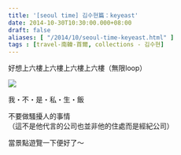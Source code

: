 ```yaml
---
title: '[seoul time] 김수현篇：keyeast'
date: 2014-10-30T10:30:00.000+08:00
draft: false
aliases: [ "/2014/10/seoul-time-keyeast.html" ]
tags : [travel-南韓-首爾, collections - 김수현]
---
```


好想上六樓上六樓上六樓上六樓（無限loop）  

[![](https://2.bp.blogspot.com/-8_NdTX6x2JU/XE2QmZtJOaI/AAAAAAAAHd0/kIEDLEitP9EOXoPXlCM4QRRFh8sdyfqXgCLcBGAs/s640/15445286850_4063ac5f0f_z.jpg)](https://2.bp.blogspot.com/-8_NdTX6x2JU/XE2QmZtJOaI/AAAAAAAAHd0/kIEDLEitP9EOXoPXlCM4QRRFh8sdyfqXgCLcBGAs/s1600/15445286850_4063ac5f0f_z.jpg)

我・不・是・私・生・飯  
  
不要做騷擾人的事情  
（這不是他代言的公司也並非他的住處而是經紀公司）  
  
當景點遊覽一下便好了～

